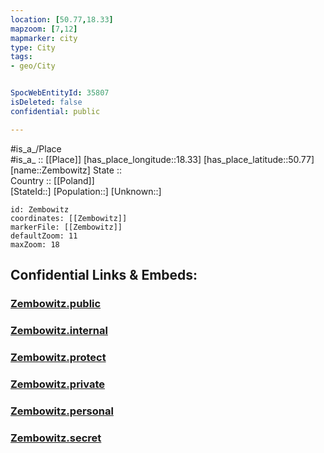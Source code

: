 ```yaml
---
location: [50.77,18.33] 
mapzoom: [7,12] 
mapmarker: city 
type: City
tags:
- geo/City


SpocWebEntityId: 35807
isDeleted: false
confidential: public

---
```

#is_a_/Place  
#is_a_ :: [[Place]] 
[has_place_longitude::18.33] 
[has_place_latitude::50.77] 
[name::Zembowitz] 
State ::  
Country :: [[Poland]]  
[StateId::] 
[Population::] 
[Unknown::] 


```leaflet
id: Zembowitz
coordinates: [[Zembowitz]] 
markerFile: [[Zembowitz]] 
defaultZoom: 11 
maxZoom: 18
```


## Confidential Links & Embeds: 

### [Zembowitz.public](/_public/\Earth\Continent\Europe\Europe~East\Poland\Provinces~Poland\Opole\CityZembowitz.public.md) 

### [Zembowitz.internal](/_internal/\Earth\Continent\Europe\Europe~East\Poland\Provinces~Poland\Opole\CityZembowitz.internal.md) 

### [Zembowitz.protect](/_protect/\Earth\Continent\Europe\Europe~East\Poland\Provinces~Poland\Opole\CityZembowitz.protect.md) 

### [Zembowitz.private](/_private/\Earth\Continent\Europe\Europe~East\Poland\Provinces~Poland\Opole\CityZembowitz.private.md) 

### [Zembowitz.personal](/_personal/\Earth\Continent\Europe\Europe~East\Poland\Provinces~Poland\Opole\CityZembowitz.personal.md) 

### [Zembowitz.secret](/_secret/\Earth\Continent\Europe\Europe~East\Poland\Provinces~Poland\Opole\CityZembowitz.secret.md)

